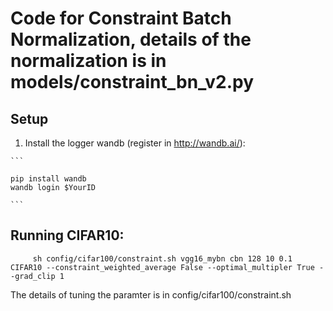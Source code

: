 # Code for Constraint Batch Normalization, details of the normalization is in models/constraint_bn_v2.py


## Setup
  1. Install the logger wandb (register in http://wandb.ai/):
    
    ```
    
    pip install wandb
    wandb login $YourID
   
    ```
    
## Running CIFAR10:

```
     sh config/cifar100/constraint.sh vgg16_mybn cbn 128 10 0.1 CIFAR10 --constraint_weighted_average False --optimal_multipler True --grad_clip 1
```
The details of tuning the paramter is in config/cifar100/constraint.sh

